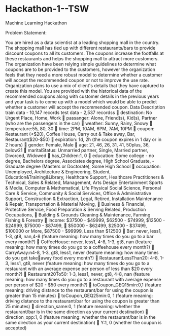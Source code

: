 # Hackathon-1--TSW

Machine Learning Hackathon 

Problem Statement:

You are hired as a data scientist at a leading shopping mall in the country. The shopping mall has tied 
up with different restaurants/bars to provide discount coupons to all its customers. The coupons 
increase the footfalls at these restaurants and helps the shopping mall to attract more customers. 
The organization have been relying simple guidelines to determine what coupons are to be provided 
to the customers, however the organization feels that they need a more robust model to determine 
whether a customer will accept the recommended coupon or not to improve the use rate. 
Organization plans to use a mix of client's details that they have captured to create this model. 
You are provided with the historical data of the recommended coupons along with customer 
details in the previous years and your task is to come up with a model which would be able to 
predict whether a customer will accept the recommended coupon. 
Data Description 
train data - 10,147 records 
test data - 2,537 recordss 
 destination: No Urgent Place, Home, Work 
 passanger: Alone, Friend(s), Kid(s), Partner (who are the passengers in the car) 
 weather: Sunny, Rainy, Snowy 
 temperature:55, 80, 30 
 time: 2PM, 10AM, 6PM, 7AM, 10PM 
 coupon: Restaurant (<$20), Coffee House, Carry out & Take away, Bar, Restaurant($20-$50) 
 expiration: 1d, 2h (the coupon expires in 1 day or in 2 hours) 
 gender: Female, Male 
 age: 21, 46, 26, 31, 41, 50plus, 36, below21 
 maritalStatus: Unmarried partner, Single, Married partner, Divorced, Widowed 
 has_Children:1, 0 
 education: Some college - no degree, Bachelors degree, Associates degree, High School 
Graduate, - Graduate degree (Masters or Doctorate), Some High School 
 occupation: Unemployed, Architecture & Engineering, Student, Education&Training&Library, 
Healthcare Support, Healthcare Practitioners & Technical, Sales & Related, Management, 
Arts Design Entertainment Sports & Media, Computer & Mathematical, Life Physical Social 
Science, Personal Care & Service, Community & Social Services, Office & Administrative 
Support, Construction & Extraction, Legal, Retired, Installation Maintenance & Repair, 
Transportation & Material Moving, 
 Business & Financial, Protective Service, Food Preparation & Serving Related, Production 
Occupations, 
 Building & Grounds Cleaning & Maintenance, Farming Fishing & Forestry 
 income: $37500 - $49999, $62500 - $74999, $12500 - $24999, $75000 - $87499, 
 $50000 - $62499, $25000 - $37499, $100000 or More, $87500 - $99999, Less than $12500 
 Bar: never, less1, 1-3, gt8, nan,4-8 (feature meaning: how many times do you go to a bar 
every month?) 
 CoffeeHouse: never, less1, 4-8, 1-3, gt8, nan (feature meaning: how many times do you go to 
a coffeehouse every month?) 
 CarryAway:n4-8, 1-3, gt8, less1, never (feature meaning: how many times do you get takeaway food every month?) 
 RestaurantLessThan20: 4-8, 1-3, less1, gt8, never (feature meaning: how many times do you 
go to a restaurant with an average expense per person of less than $20 every month?) 
 Restaurant20To50: 1-3, less1, never, gt8, 4-8, nan (feature meaning: how many times do you 
go to a restaurant with average expense per person of $20 - $50 every month?) 
 toCoupon_GEQ15min:0,1 (feature meaning: driving distance to the restaurant/bar for using 
the coupon is greater than 15 minutes) 
 toCoupon_GEQ25min:0, 1 (feature meaning: driving distance to the restaurant/bar for using 
the coupon is greater than 25 minutes) 
 direction_same:0, 1 (feature meaning: whether the restaurant/bar is in the same direction 
as your current destination) 
 direction_opp:1, 0 (feature meaning: whether the restaurant/bar is in the same direction as 
your current destination) 
 Y:1, 0 (whether the coupon is accepted) 
